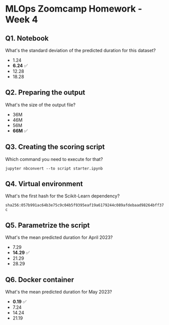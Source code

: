 # MLOps Zoomcamp Homework - Week 4

## Q1. Notebook

What's the standard deviation of the predicted duration for this dataset?

* 1.24
* **6.24** ✅
* 12.28
* 18.28

## Q2. Preparing the output

What's the size of the output file?

* 36M
* 46M
* 56M
* **66M** ✅

## Q3. Creating the scoring script

Which command you need to execute for that?

`jupyter nbconvert --to script starter.ipynb`

## Q4. Virtual environment

What's the first hash for the Scikit-Learn dependency?

`sha256:057b991ac64b3e75c9c04b5f9395eaf19a6179244c089afdebaad98264bff37c`

## Q5. Parametrize the script

What's the mean predicted duration for April 2023?

* 7.29
* **14.29** ✅
* 21.29
* 28.29

## Q6. Docker container

What's the mean predicted duration for May 2023?

* **0.19** ✅
* 7.24
* 14.24
* 21.19

